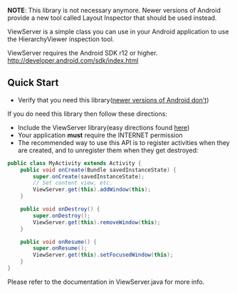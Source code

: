 **NOTE**: This library is not necessary anymore. Newer versions of
Android provide a new tool called Layout Inspector that should be
used instead.

ViewServer is a simple class you can use in your Android application
to use the HierarchyViewer inspection tool.

ViewServer requires the Android SDK r12 or higher.
http://developer.android.com/sdk/index.html

Quick Start
-----
 * Verify that you need this library([newer versions of Android don't][setup])
 
If you do need this library then follow these directions:
 * Include the ViewServer library(easy directions found [here][jitpack])
 * Your application __must__ require the INTERNET permission
 * The recommended way to use this API is to register activities when they are created, and to unregister them when they get destroyed:

```java
public class MyActivity extends Activity {
    public void onCreate(Bundle savedInstanceState) {
        super.onCreate(savedInstanceState);
        // Set content view, etc.
        ViewServer.get(this).addWindow(this);
    }

    public void onDestroy() {
        super.onDestroy();
        ViewServer.get(this).removeWindow(this);
    }

    public void onResume() {
        super.onResume();
        ViewServer.get(this).setFocusedWindow(this);
    }
}
 ```
 [setup]:http://developer.android.com/intl/es/tools/performance/hierarchy-viewer/setup.html
 [jitpack]: https://jitpack.io/#romainguy/ViewServer


Please refer to the documentation in ViewServer.java for more info.
